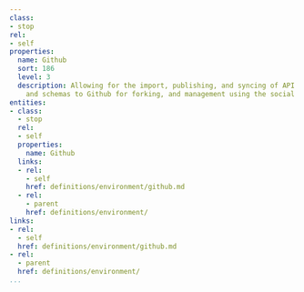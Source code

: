```yaml
---
class:
- stop
rel:
- self
properties:
  name: Github
  sort: 186
  level: 3
  description: Allowing for the import, publishing, and syncing of API definitions
    and schemas to Github for forking, and management using the social coding platform.
entities:
- class:
  - stop
  rel:
  - self
  properties:
    name: Github
  links:
  - rel:
    - self
    href: definitions/environment/github.md
  - rel:
    - parent
    href: definitions/environment/
links:
- rel:
  - self
  href: definitions/environment/github.md
- rel:
  - parent
  href: definitions/environment/
...
```

